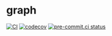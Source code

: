 # graph

[![CI]](https://github.com/RealA10N/graph/actions/workflows/ci.yaml)
[![codecov]](https://codecov.io/gh/RealA10N/graph)
[![pre-commit.ci status]](https://results.pre-commit.ci/latest/github/RealA10N/graph/main)

[ci]: https://github.com/RealA10N/graph/actions/workflows/ci.yaml/badge.svg
[codecov]: https://codecov.io/gh/RealA10N/graph/graph/badge.svg
[pre-commit.ci status]: https://results.pre-commit.ci/badge/github/RealA10N/graph/main.svg
